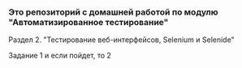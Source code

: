 ### Это репозиторий с домашней работой по модулю "Автоматизированное тестирование"

Раздел 2. "Тестирование веб-интерфейсов, Selenium и Selenide"

Задание 1 и если пойдет, то 2


